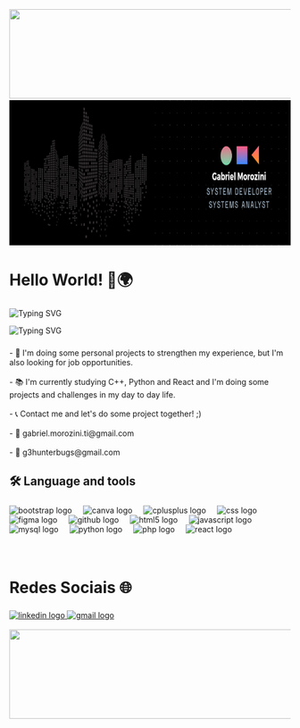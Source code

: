   <img height="160" width="1000" src="https://capsule-render.vercel.app/api?type=waving&height=150&color=039dfc&textBg=false&reversal=false">
  
<div align="center">
  <img height="260" src="wallpaper.png"  />
</div>

###

<h1 align="left">Hello World! 👋🌍</h1>

###

![Typing SVG](https://readme-typing-svg.demolab.com?font=Bitcount&weight=300&size=30&duration=3000&pause=3000&color=2AD256&width=1300&height=80&lines=Hello+World!;I'm+Gabriel+Morozini%2C+But+you+can+call+me+Morozini+or+G3;I+have+a+degree+in+Computer+Technician+for+the+Internet;I+am+studying+Applied+and+Computational+Mathematics+and+Systems+Analysis+and+Development;If+you+want%2C+contact+me!)

![Typing SVG](https://readme-typing-svg.demolab.com?font=Bitcount&weight=300&size=19&duration=700&pause=700&center=true&multiline=true&repeat=false&width=600&height=340&lines=%E2%A0%80%E2%A0%80%E2%A0%80%E2%A0%80%E2%A0%80%E2%A0%80%E2%A0%80%E2%A0%80%E2%A0%80%E2%A0%80%E2%A0%80%E2%A0%80%E2%A0%80%E2%A0%80%E2%A2%A0%E2%A0%92%E2%A2%A6%E2%A1%80%E2%A0%80%E2%A0%80%E2%A0%80%E2%A0%80%E2%A0%80%E2%A0%80;%E2%A0%80%E2%A0%80%E2%A0%80%E2%A0%80%E2%A0%80%E2%A0%80%E2%A0%80%E2%A0%80%E2%A0%80%E2%A0%80%E2%A0%80%E2%A0%80%E2%A0%80%E2%A2%80%E2%A0%86%E2%A0%80%E2%A3%BF%E2%A1%87%E2%A0%80%E2%A0%80%E2%A0%80%E2%A0%80%E2%A0%80%E2%A0%80;%E2%A0%80%E2%A0%80%E2%A0%80%E2%A0%80%E2%A0%80%E2%A0%80%E2%A0%80%E2%A0%80%E2%A0%80%E2%A0%80%E2%A0%80%E2%A0%80%E2%A2%80%E2%A0%9E%E2%A2%89%E2%A3%BD%E2%A1%BF%E2%A0%80%E2%A0%80%E2%A0%80%E2%A0%80%E2%A0%80%E2%A0%80%E2%A0%80;%E2%A0%80%E2%A0%80%E2%A0%80%E2%A0%80%E2%A0%80%E2%A0%80%E2%A0%80%E2%A0%80%E2%A0%80%E2%A0%80%E2%A0%80%E2%A1%A0%E2%A0%8B%E2%A2%90%E2%A3%BE%E2%A3%B7%E2%A0%81%E2%A0%80%E2%A0%80%E2%A0%80%E2%A0%80%E2%A0%80%E2%A0%80%E2%A0%80;%E2%A0%80%E2%A0%80%E2%A0%80%E2%A0%80%E2%A0%80%E2%A0%80%E2%A0%80%E2%A0%80%E2%A0%80%E2%A0%80%E2%A3%B0%E2%A0%A1%E2%A0%A4%E2%A3%AE%E2%A3%BF%E2%A3%B5%E2%A0%86%E2%A0%A0%E2%A0%A4%E2%A3%80%E2%A3%80%E2%A1%80%E2%A0%80%E2%A0%80;%E2%A0%80%E2%A0%80%E2%A0%80%E2%A0%80%E2%A0%80%E2%A0%80%E2%A0%80%E2%A0%80%E2%A0%80%E2%A1%B0%E2%A0%8F%E2%A0%80%E2%A0%90%E2%A2%BE%E2%A3%BD%E2%A3%9B%E2%A0%9F%E2%A0%9A%E2%A0%9B%E2%A0%93%E2%A0%92%E2%A0%88%E2%A0%B1%E2%A1%84;%E2%A0%80%E2%A3%80%E2%A3%80%E2%A3%A4%E2%A3%80%E2%A3%A4%E2%A3%84%E2%A0%A0%E2%A1%9C%E2%A0%83%E2%A0%80%E2%A2%80%E2%A3%80%E2%A3%BC%E2%A3%BF%E2%A3%BF%E2%A0%BF%E2%A2%A6%E2%A3%B6%E2%A3%B6%E2%A3%A6%E2%A3%BF%E2%A3%BF%E2%A1%9F;%E2%A3%BE%E2%A3%BF%E2%A3%BF%E2%A0%BB%E2%A2%BF%E2%A3%BF%E2%A1%87%E2%A0%80%E2%A2%AB%E2%A3%A3%E2%A1%B1%E2%A3%BE%E2%A1%BF%E2%A3%BF%E2%A3%BF%E2%A3%BF%E2%A3%86%E2%A3%84%E2%A2%80%E2%A2%89%E2%A1%89%E2%A3%A9%E2%A3%BF%E2%A0%80;%E2%A2%BB%E2%A2%BB%E2%A1%BF%E2%A1%8E%E2%A0%80%E2%A0%80%E2%A2%87%E2%A3%80%E2%A3%AC%E2%A3%B7%E2%A0%89%E2%A0%99%E2%A0%89%E2%A0%99%E2%A3%BB%E2%A3%BF%E2%A0%99%E2%A0%93%E2%A0%9B%E2%A0%BF%E2%A3%BF%E2%A3%BF%E2%A0%9F%E2%A0%80;%E2%A2%B8%E2%A3%84%E2%A0%88%E2%A2%A7%E2%A0%80%E2%A0%80%E2%A0%B8%E2%A1%80%E2%A2%80%E2%A3%BF%E2%A3%A4%E2%A3%80%E2%A0%80%E2%A0%80%E2%A3%BA%E2%A1%9F%E2%A0%BF%E2%A3%B6%E2%A2%A6%E2%A3%A6%E2%A3%A4%E2%A1%BF%E2%A0%80%E2%A0%80;%E2%A0%80%E2%A2%BB%E2%A3%B7%E2%A3%BC%E2%A1%84%E2%A0%80%E2%A0%80%E2%A2%B1%E2%A3%BF%E2%A1%BF%E2%A0%BF%E2%A0%BE%E2%A0%B7%E2%A3%B6%E2%A3%BF%E2%A3%B7%E2%A3%A6%E2%A3%8C%E2%A2%89%E2%A3%BB%E2%A0%8F%E2%A0%81%E2%A0%80%E2%A0%80;%E2%A0%80%E2%A0%80%E2%A2%A7%E2%A3%BF%E2%A3%B7%E2%A1%A4%E2%A0%92%E2%A0%93%E2%A0%81%E2%A0%80%E2%A0%80%E2%A0%80%E2%A0%80%E2%A0%80%E2%A0%80%E2%A0%80%E2%A0%89%E2%A0%89%E2%A0%8B%E2%A0%81%E2%A0%80%E2%A0%80%E2%A0%80%E2%A0%80;%E2%A0%80%E2%A0%80%E2%A0%88%E2%A3%9A%E2%A1%BB%E2%A0%87%E2%A0%80%E2%A0%80%E2%A0%80%E2%A0%80%E2%A0%80%E2%A0%80%E2%A0%80%E2%A0%80%E2%A0%80%E2%A0%80%E2%A0%80%E2%A0%80%E2%A0%80%E2%A0%80%E2%A0%80%E2%A0%80%E2%A0%80%E2%A0%80)

###

<p align="left">- 🔭 I'm doing some personal projects to strengthen my experience, but I'm also looking for job opportunities.<br><br>- 📚 I'm currently studying C++, Python and React and I'm doing some projects and challenges in my day to day life.<br><br>- 📞 Contact me and let's do some project together! ;)<br><br>- 📩 gabriel.morozini.ti@gmail.com<br><br>- 📩 g3hunterbugs@gmail.com </p>

###

<h2 align="left">🛠 Language and tools</h3>

###

<div align="left">
  <img src="https://cdn.jsdelivr.net/gh/devicons/devicon/icons/bootstrap/bootstrap-original-wordmark.svg" height="40" alt="bootstrap logo"  />
  <img width="12" />
  <img src="https://cdn.jsdelivr.net/gh/devicons/devicon/icons/canva/canva-original.svg" height="40" alt="canva logo"  />
  <img width="12" />
  <img src="https://cdn.jsdelivr.net/gh/devicons/devicon/icons/cplusplus/cplusplus-original.svg" height="40" alt="cplusplus logo"  />
  <img width="12" />
  <img src="https://cdn.jsdelivr.net/gh/devicons/devicon/icons/css3/css3-original.svg" height="40" alt="css logo"  />
  <img width="12" />
  <img src="https://cdn.jsdelivr.net/gh/devicons/devicon/icons/figma/figma-original.svg" height="40" alt="figma logo"  />
  <img width="12" />
  <img src="https://cdn.jsdelivr.net/gh/devicons/devicon/icons/github/github-original.svg" height="40" alt="github logo"  />
  <img width="12" />
  <img src="https://cdn.jsdelivr.net/gh/devicons/devicon/icons/html5/html5-original.svg" height="40" alt="html5 logo"  />
  <img width="12" />
  <img src="https://cdn.jsdelivr.net/gh/devicons/devicon/icons/javascript/javascript-plain.svg" height="40" alt="javascript logo"  />
  <img width="12" />
  <img src="https://cdn.jsdelivr.net/gh/devicons/devicon/icons/mysql/mysql-original-wordmark.svg" height="40" alt="mysql logo"  />
  <img width="12" />
  <img src="https://cdn.jsdelivr.net/gh/devicons/devicon/icons/python/python-original.svg" height="40" alt="python logo"  />
  <img width="12" />
  <img src="https://cdn.jsdelivr.net/gh/devicons/devicon/icons/php/php-original.svg" height="40" alt="php logo"  />
  <img width="12" />
  <img src="https://cdn.jsdelivr.net/gh/devicons/devicon/icons/react/react-original-wordmark.svg" height="40" alt="react logo"  />
</div>

###
<br/>
<h1 align="left">Redes Sociais 🌐</h1>

###
<div align="left">
  <a href="https://www.linkedin.com/in/gabriel-morozini-2aa28b251/" target="_blank">
    <img src="https://img.shields.io/static/v1?message=LinkedIn&logo=linkedin&label=&color=0077B5&logoColor=white&labelColor=&style=flat" height="25" alt="linkedin logo"  />
  </a>
  <a href="https://mail.google.com/mail/u/0/?pli=1#search/gabriel.morozini.ti%40gmail.com" target="_blank">
    <img src="https://img.shields.io/static/v1?message=Gmail&logo=gmail&label=&color=D14836&logoColor=white&labelColor=&style=flat" height="25" alt="gmail logo"  />
  </a>
</div>

<br/>

  <img height="160" width="1000" src="https://capsule-render.vercel.app/api?type=waving&height=150&color=039dfc&textBg=false&reversal=false&section=footer">
